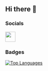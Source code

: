 ## Hi there 👋


### Socials

<p align="left"> <a href="https://www.github.com/Nttozang?tab=overview&from=2024-08-01&to=2024-08-31" target="_blank" rel="noreferrer"> <picture> <source media="(prefers-color-scheme: dark)" srcset="https://raw.githubusercontent.com/danielcranney/readme-generator/main/public/icons/socials/github-dark.svg" /> <source media="(prefers-color-scheme: light)" srcset="https://raw.githubusercontent.com/danielcranney/readme-generator/main/public/icons/socials/github.svg" /> <img src="https://raw.githubusercontent.com/danielcranney/readme-generator/main/public/icons/socials/github.svg" width="32" height="32" /> </picture> </a></p>

### Badges

<a href="https://github.com/Nttozang?tab=overview&from=2024-08-01&to=2024-08-31" align="left"><img src="https://github-readme-stats.vercel.app/api/top-langs/?username=Nttozang?tab=overview&from=2024-08-01&to=2024-08-31&langs_count=10&title_color=0891b2&text_color=ffffff&icon_color=0891b2&bg_color=312e81&hide_border=true&locale=en&custom_title=Top%20%Languages" alt="Top Languages" /></a>
